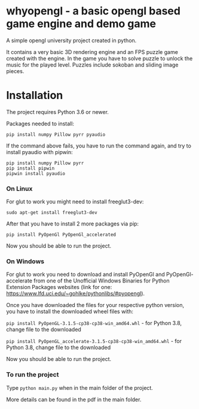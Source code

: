 # whyopengl - a basic opengl based game engine and demo game
A simple opengl university project created in python.

It contains a very basic 3D rendering engine and an FPS puzzle game created with the engine.
In the game you have to solve puzzle to unlock the music for the played level. Puzzles include sokoban and sliding image pieces.

# Installation

The project requires Python 3.6 or newer.

Packages needed to install:

```pip install numpy Pillow pyrr pyaudio```

If the command above fails, you have to run the command again, and try to install pyaudio with pipwin:
```
pip install numpy Pillow pyrr
pip install pipwin
pipwin install pyaudio
```

### On Linux
For glut to work you might need to install freeglut3-dev:

```sudo apt-get install freeglut3-dev```

After that you have to install 2 more packages via pip:

```pip install PyOpenGl PyOpenGl_accelerated```

Now you should be able to run the project.

### On Windows
For glut to work you need to download and install PyOpenGl and PyOpenGl-accelerate from one of the Unofficial Windows Binaries for Python Extension Packages websites
(link for one: https://www.lfd.uci.edu/~gohlke/pythonlibs/#pyopengl).

Once you have downloaded the files for your respective python version, you have to install the downloaded wheel files with:

`pip install PyOpenGL-3.1.5-cp38-cp38-win_amd64.whl` - for Python 3.8, change file to the downloaded

`pip install PyOpenGL_accelerate-3.1.5-cp38-cp38-win_amd64.whl` - for Python 3.8, change file to the downloaded

Now you should be able to run the project.

### To run the project
Type 
```python main.py```
when in the main folder of the project.

More details can be found in the pdf in the main folder.
